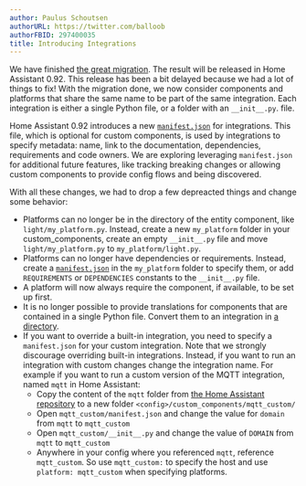 ```yaml
---
author: Paulus Schoutsen
authorURL: https://twitter.com/balloob
authorFBID: 297400035
title: Introducing Integrations
---
```


We have finished [the great migration](/blog/2019/02/19/the-great-migration.html). The result will be released in Home Assistant 0.92. This release has been a bit delayed because we had a lot of things to fix! With the migration done, we now consider components and platforms that share the same name to be part of the same integration. Each integration is either a single Python file, or a folder with an `__init__.py`. file.

Home Assistant 0.92 introduces a new [`manifest.json`](/docs/en/creating_integration_file_structure.html) for integrations. This file, which is optional for custom components, is used by integrations to specify metadata: name, link to the documentation, dependencies, requirements and code owners. We are exploring leveraging `manifest.json` for additional future features, like tracking breaking changes or allowing custom components to provide config flows and being discovered.

With all these changes, we had to drop a few depreacted things and change some behavior:

 - Platforms can no longer be in the directory of the entity component, like `light/my_platform.py`. Instead, create a new `my_platform` folder in your custom_components, create an empty `__init__.py` file and move `light/my_platform.py` to `my_platform/light.py`.
 - Platforms can no longer have dependencies or requirements. Instead, create a [`manifest.json`](/docs/en/creating_integration_file_structure.html) in the `my_platform` folder to specify them, or add `REQUIREMENTS` or `DEPENDENCIES` constants to the `__init__.py` file.
 - A platform will now always require the component, if available, to be set up first.
 - It is no longer possible to provide translations for components that are contained in a single Python file. Convert them to an integration in [a directory](/docs/en/creating_integration_file_structure.html).
 - If you want to override a built-in integration, you need to specify a `manifest.json` for your custom integration. Note that we strongly discourage overriding built-in integrations. Instead, if you want to run an integration with custom changes change the integration name. For example if you want to run a custom version of the MQTT integration, named `mqtt` in Home Assistant:
    - Copy the content of the `mqtt` folder from [the Home Assistant repository](https://github.com/home-assistant/home-assistant/tree/dev/homeassistant/components/mqtt) to a new folder `<config>/custom_components/mqtt_custom/`
    - Open `mqtt_custom/manifest.json` and change the value for `domain` from `mqtt` to `mqtt_custom`
    - Open `mqtt_custom/__init__.py` and change the value of `DOMAIN` from `mqtt` to `mqtt_custom`
    - Anywhere in your config where you referenced `mqtt`, reference `mqtt_custom`. So use `mqtt_custom:` to specify the host and use `platform: mqtt_custom` when specifying platforms.
